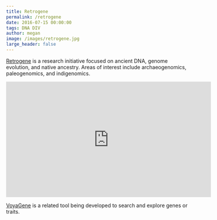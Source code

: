 ```yaml
---
title: Retrogene
permalink: /retrogene
date: 2016-07-15 00:00:00
tags: DNA DIV
author: megan
image: /images/retrogene.jpg
large_header: false
---
```


<a href="http://github.com/retrogene" target="_blank">Retrogene</a> is a research initiative focused on ancient DNA, genome evolution, and native ancestry.  Areas of interest include archaeogenomics, paleogenomics, and indigenomics.

<p><div class="video-container"><iframe width="560" height="315" src="https://www.youtube.com/embed/C44r6knuJtU" frameborder="0" allowfullscreen></iframe></div></p>

<a href="http://github.com/voyagene" target="_blank">VoyaGene</a> is a related tool being developed to search and explore genes or traits.